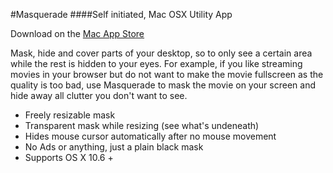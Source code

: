 #Masquerade
####Self initiated, Mac OSX Utility App

Download on the [Mac App Store](https://itunes.apple.com/ch/app/masquerade/id907165103?mt=12)

Mask, hide and cover parts of your desktop, so to only see a certain area while the rest is hidden to your eyes. For example, if you like streaming movies in your browser but do not want to make the movie fullscreen as the quality is too bad, use Masquerade to mask the movie on your screen and hide away all clutter you don't want to see.

- Freely resizable mask
- Transparent mask while resizing (see what's undeneath)
- Hides mouse cursor automatically after no mouse movement
- No Ads or anything, just a plain black mask
- Supports OS X 10.6 +